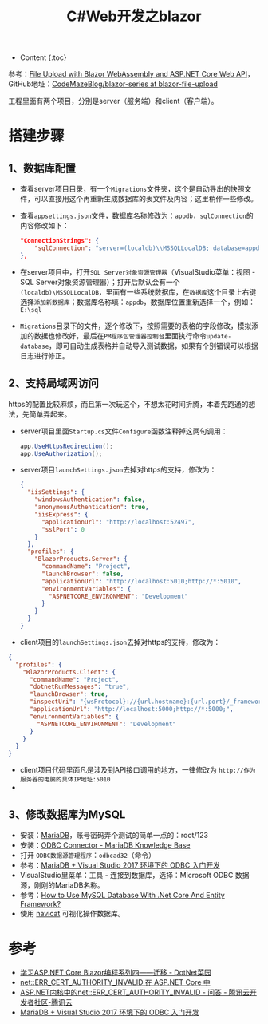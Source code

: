 ﻿---
layout:		post
category:	"program"
title:		"C#Web开发之blazor"

tags:		[c#]
---
- Content
{:toc}


参考：[File Upload with Blazor WebAssembly and ASP.NET Core Web API](https://code-maze.com/blazor-webassembly-file-upload/)，GitHub地址：[CodeMazeBlog/blazor-series at blazor-file-upload](https://github.com/CodeMazeBlog/blazor-series/tree/blazor-file-upload)

工程里面有两个项目，分别是server（服务端）和client（客户端）。



# 搭建步骤

## 1、数据库配置

- 查看server项目目录，有一个`Migrations`文件夹，这个是自动导出的快照文件，可以直接用这个再重新生成数据库的表文件及内容；这里稍作一些修改。

- 查看`appsettings.json`文件，数据库名称修改为：`appdb`，`sqlConnection`的内容修改如下：

  ```json
  "ConnectionStrings": {
      "sqlConnection": "server=(localdb)\\MSSQLLocalDB; database=appdb; Integrated Security=true"
  },
  ```

- 在server项目中，打开`SQL Server对象资源管理器`（VisualStudio菜单：视图 - SQL Server对象资源管理器）；打开后默认会有一个`(localdb)\MSSQLLocalDB`，里面有一些系统数据库，在`数据库`这个目录上右键选择`添加新数据库`；数据库名称填：`appdb`，数据库位置重新选择一个，例如：`E:\sql`

- `Migrations`目录下的文件，逐个修改下，按照需要的表格的字段修改，模拟添加的数据也修改好，最后在`PM程序包管理器控制台`里面执行命令`update-database`，即可自动生成表格并自动导入测试数据，如果有个别错误可以根据日志进行修正。



## 2、支持局域网访问

https的配置比较麻烦，而且第一次玩这个，不想太花时间折腾，本着先跑通的想法，先简单弄起来。

- server项目里面`Startup.cs`文件`Configure`函数注释掉这两句调用：

  ```csharp
  app.UseHttpsRedirection();
  app.UseAuthorization();
  ```

- server项目`launchSettings.json`去掉对https的支持，修改为：

  ```json
  {
    "iisSettings": {
      "windowsAuthentication": false,
      "anonymousAuthentication": true,
      "iisExpress": {
        "applicationUrl": "http://localhost:52497",
        "sslPort": 0
      }
    },
    "profiles": {
      "BlazorProducts.Server": {
        "commandName": "Project",
        "launchBrowser": false,
        "applicationUrl": "http://localhost:5010;http://*:5010",
        "environmentVariables": {
          "ASPNETCORE_ENVIRONMENT": "Development"
        }
      }
    }
  }
  ```

- client项目的`launchSettings.json`去掉对https的支持，修改为：

```json
{
  "profiles": {
    "BlazorProducts.Client": {
      "commandName": "Project",
      "dotnetRunMessages": "true",
      "launchBrowser": true,
      "inspectUri": "{wsProtocol}://{url.hostname}:{url.port}/_framework/debug/ws-proxy?browser={browserInspectUri}",
      "applicationUrl": "http://localhost:5000;http://*:5000;",
      "environmentVariables": {
        "ASPNETCORE_ENVIRONMENT": "Development"
      }
    }
  }
}
```

- client项目代码里面凡是涉及到API接口调用的地方，一律修改为 `http://作为服务器的电脑的具体IP地址:5010`
- 

## 3、修改数据库为MySQL

- 安装：[MariaDB](https://mariadb.org/)，账号密码弄个测试的简单一点的：root/123
- 安装：[ODBC Connector - MariaDB Knowledge Base](https://mariadb.com/kb/en/mariadb-connector-odbc/)
- 打开 `ODBC数据源管理程序`：`odbcad32`（命令）
- 参考：[MariaDB + Visual Studio 2017 环境下的 ODBC 入门开发](https://www.cnblogs.com/joxon/p/mariadb-vs2017-odbc.html)
- VisualStudio里菜单：工具 - 连接到数据库，选择：Microsoft ODBC 数据源，刚刚的MariaDB名称。
- 参考：[How to Use MySQL Database With .Net Core And Entity Framework?](https://www.geekinsta.com/mysql-with-net-core-and-entity-framework/)
- 使用 [navicat](https://www.navicat.com/en/download/navicat-for-mysql) 可视化操作数据库。

# 参考

- [学习ASP.NET Core Blazor编程系列四——迁移 - DotNet菜园](https://www.cnblogs.com/chillsrc/p/16747434.html)
- [net::ERR_CERT_AUTHORITY_INVALID 在 ASP.NET Core 中](https://qa.1r1g.com/sf/ask/4465759651/)
- [ASP.NET内核中的net::ERR_CERT_AUTHORITY_INVALID - 问答 - 腾讯云开发者社区-腾讯云](https://cloud.tencent.com/developer/ask/sof/1109771)
- [MariaDB + Visual Studio 2017 环境下的 ODBC 入门开发](https://www.cnblogs.com/joxon/p/mariadb-vs2017-odbc.html)
